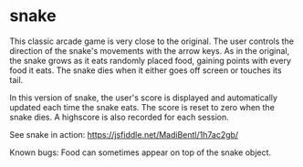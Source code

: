 # snake
This classic arcade game is very close to the original. The user controls the direction of the snake's movements with the arrow keys. As in the original, the snake grows as it eats randomly placed food, gaining points with every food it eats. The snake dies when it either goes off screen or touches its tail.

In this version of snake, the user's score is displayed and automatically updated each time the snake eats. The score is reset to zero when the snake dies. A highscore is also recorded for each session.

See snake in action: https://jsfiddle.net/MadiBentl/1h7ac2gb/

Known bugs:
Food can sometimes appear on top of the snake object. 
